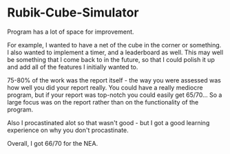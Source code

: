 # Rubik-Cube-Simulator

Program has a lot of space for improvement.

For example, I wanted to have a net of the cube in the corner or something. I also wanted to implement a timer, and a leaderboard as well.
This may well be something that I come back to in the future, so that I could polish it up and add all of the features I initially wanted to.

75-80% of the work was the report itself - the way you were assessed was how well you did your report really. You could have a really mediocre program, but if your report was top-notch you could easily get 65/70... So a large focus was on the report rather than on the functionality of the program.

Also I procastinated alot so that wasn't good - but I got a good learning experience on why you don't procastinate.

Overall, I got 66/70 for the NEA.
